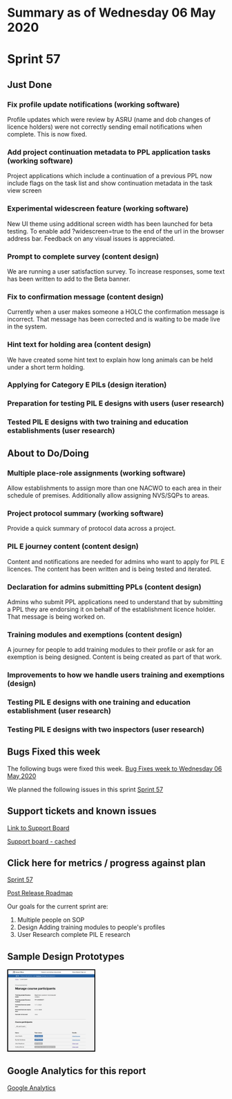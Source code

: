 # Summary as of Wednesday 06 May 2020 

# Sprint 57

## Just Done
### Fix profile update notifications (working software)
Profile updates which were review by ASRU (name and dob changes of licence holders) were not correctly sending email notifications when complete. This is now fixed.
### Add project continuation metadata to PPL application tasks (working software)
Project applications which include a continuation of a previous PPL now include flags on the task list and show continuation metadata in the task view screen
### Experimental widescreen feature (working software)
New UI theme using additional screen width has been launched for beta testing. To enable add ?widescreen=true to the end of the url in the browser address bar. Feedback on any visual issues is appreciated.
### Prompt to complete survey (content design)
We are running a user satisfaction survey. To increase responses, some text has been written to add to the Beta banner. 
### Fix to confirmation message (content design)
Currently when a user makes someone a HOLC the confirmation message is incorrect. That message has been corrected and is waiting to be made live in the system. 
### Hint text for holding area (content design)
We have created some hint text to explain how long animals can be held under a short term holding.
### Applying for Category E PILs (design iteration)
### Preparation for testing PIL E designs with users (user research)
### Tested PIL E designs with two training and education establishments (user research)

## About to Do/Doing
### Multiple place-role assignments (working software)
Allow establishments to assign more than one NACWO to each area in their schedule of premises. Additionally allow assigning NVS/SQPs to areas.
### Project protocol summary (working software)
Provide a quick summary of protocol data across a project.
### PIL E journey content (content design)
Content and notifications are needed for admins who want to apply for PIL E licences. The content has been written and is being tested and iterated.
### Declaration for admins submitting PPLs (content design)
Admins who submit PPL applications need to understand that by submitting a PPL they are endorsing it on behalf of the establishment licence holder. That message is being worked on.
### Training modules and exemptions (content design)
A journey for people to add training modules to their profile or ask for an exemption is being designed. Content is being created as part of that work. 
### Improvements to how we handle users training and exemptions (design)
### Testing PIL E designs with one training and education establishment (user research)
### Testing PIL E designs with two inspectors (user research)

## Bugs Fixed this week
The following bugs were fixed this week.
[Bug Fixes week to Wednesday 06 May 2020](graphs/bugs06052020.png)

We planned the following issues in this sprint 
[Sprint 57](graphs/sprint06052020.png)

## Support tickets and known issues
[Link to Support Board](https://collaboration.homeoffice.gov.uk/jira/secure/RapidBoard.jspa?rapidView=1717&selectedIssue=ASSB-253)

[Support board - cached](graphs/supportBoard06052020.png)

## Click here for metrics / progress against plan
[Sprint 57](graphs/progress06052020.png)

[Post Release Roadmap](graphs/roadmap06052020.png)

Our goals for the current sprint are:
1. Multiple people on SOP 
2. Design Adding training modules to people's profiles 
3. User Research complete PIL E research

## Sample Design Prototypes
<a href="graphs/proto1_06052020.png"><img src="graphs/proto1_06052020.png" alt="HTML5 Icon" width="200" style="border:2px solid black"></a>
<br>

## Google Analytics for this report
[Google Analytics](graphs/GA06052020.png)

